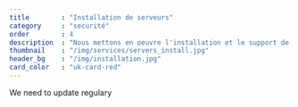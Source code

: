 ```yaml
---
title        : "Installation de serveurs"
category     : "securité"
order        : 4
description  : "Nous mettons en oeuvre l'installation et le support de serveurs."
thumbnail    : "/img/services/servers_install.jpg"
header_bg    : "/img/installation.jpg"
card_color   : "uk-card-red"
---
```


We need to update regulary

